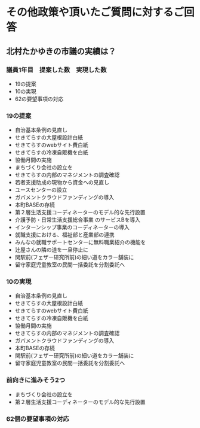 # その他政策や頂いたご質問に対するご回答

## 北村たかゆきの市議の実績は？

### 議員1年目　提案した数　実現した数

- 19の提案
- 10の実現
- 62の要望事項の対応

### 19の提案

- 自治基本条例の見直し
- せきてらすの大屋根設計白紙
- せきてらすのwebサイト費白紙
- せきてらすの冷凍自販機を白紙
- 協働月間の実施
- まちづくり会社の設立を
- せきてらすの内部のマネジメントの調査確認
- 若者支援助成の現物から資金への見直し
- ユースセンターの設立
- ガバメントクラウドファンディングの導入
- 本町BASEの存続
- 第２層生活支援コーディネーターのモデル的な先行設置
- 介護予防・日常生活支援総合事業 のサービスBを導入
- インターンシップ事業のコーディネーターの導入
- 就職支援における、福祉部と産業部の連携
- みんなの就職サポートセンターに無料職業紹介の機能を
- 辻屋さんの隣の道を一旦停止に
- 関駅前(フェザー研究所前)の細い道をカラー舗装に
- 留守家庭児童教室の民間一括委託を分割委託へ

### 10の実現
- 自治基本条例の見直し
- せきてらすの大屋根設計白紙
- せきてらすのwebサイト費白紙
- せきてらすの冷凍自販機を白紙
- 協働月間の実施
- せきてらすの内部のマネジメントの調査確認
- ガバメントクラウドファンディングの導入
- 本町BASEの存続
- 関駅前(フェザー研究所前)の細い道をカラー舗装に
- 留守家庭児童教室の民間一括委託を分割委託へ

### 前向きに進みそう2つ　
- まちづくり会社の設立を
- 第２層生活支援コーディネーターのモデル的な先行設置

### 62個の要望事項の対応